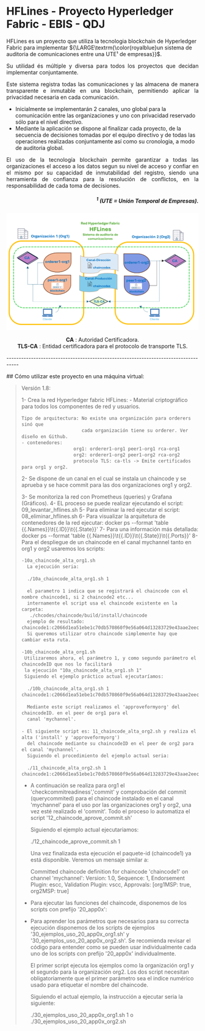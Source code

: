 
# HFLines - Proyecto Hyperledger Fabric - EBIS - QDJ

HFLines es un proyecto que utiliza la tecnologia blockchain de Hyperledger Fabric para implementar 
${\LARGE\textrm{\color{royalblue}un sistema de auditoria de comunicaciones entre una UTE¹ de empresas}}$.

<p align='justify'>Su utilidad és múltiple y diversa para todos los proyectos que decidan implementar conjuntamente.</p><p align='justify'>Este sistema registra todas las comunicaciones y las almacena de manera transparente e inmutable en una blockchain, permitiendo aplicar la privacidad necesaria en cada comunicación.</p>
<ul>
<li>Inicialmente se implementarán 2 canales, uno global para la comunicación entre las organizaciones y uno con privacidad reservado sólo para el nivel directivo.</li>
<li>Mediante la aplicación se dispone al finalizar cada proyecto, de la secuencia de decisiones tomadas por el equipo directivo y de todas las operaciones realizadas conjuntamente así como su cronologia, a modo de auditoria global.</li>
</ul>
<p align='justify'>El uso de la tecnología blockchain permite garantizar a todas las organizaciones el acceso a los datos segun su nivel de acceso y confiar en el mismo por su capacidad de inmutabilidad del registro, siendo una herramienta de confianza para la resolución de conflictos, en la responsabilidad de cada toma de decisiones.</p>

##### <p align='right'><sup>1</sup> (UTE = Unión Temporal de Empresas).</p>

![Red HFLines](/img/img.png "HFLines")
<p align='center'>
  <b>CA</b> : Autoridad Certificadora.<br>
  <b>TLS-CA</b> : Entidad certificadora para el protocolo de transporte TLS. 
</p>
<p>
-----------------------------------------------------------------------------------
</p>
<p>
## Cómo utilizar este proyecto en una máquina virtual:
</p>
<p align='justify'>
<blockquote>
Versión 1.8:

1- Crea la red Hyperledger fabric HFLines: 
    - Material criptográfico para todos los componentes de red y usuarios.

    Tipo de arquitectura: No existe una organización para orderers sinó que
                          cada organización tiene su orderer. Ver diseño en Github.
    - contenedores: 
                       org1: orderer1-org1 peer1-org1 rca-org1
                       org2: orderer1-org2 peer1-org2 rca-org2
                       protocolo TLS: ca-tls -> Emite certificados para org1 y org2.                

2- Se dispone de un canal en el cual se instala un chaincode y se aprueba y
   se hace commit para las dos organizaciones org1 y org2.

3- Se monitoriza la red con Prometheus (queries) y Grafana (Gráficos).
4- EL proceso se puede realizar ejecutando el script:
   09_levantar_hflines.sh
5- Para eliminar la red ejecutar el script:
   08_eliminar_hflines.sh
6- Para visualizar la arquitetura de contenedores de la red ejecutar:
   docker ps --format 'table {{.Names}}\t{{.ID}}\t{{.State}}'
7- Para una información más detallada:
   docker ps --format 'table {{.Names}}\t{{.ID}}\t{{.State}}\t{{.Ports}}'
8- Para el despliegue de un chaincode en el canal mychannel tanto en org1 y org2
   usaremos los scripts:

    -10a_chaincode_alta_org1.sh
      La ejecución seria:

      ./10a_chaincode_alta_org1.sh 1

      el parametro 1 indica que se registrará el chaincode con el nombre chaincode1, si 2 chaincode2 etc...
      internamente el script usa el chaincode existente en la carpeta:
       ./chcodes/chaincode/build/install/chaincode
      ejemplo de resultado: chaincode1:c2066d1ea51ebe1c70db570860f9e56a064d13283729e43aae2eec04b33212a0
      Si queremos utilizar otro chaincode simplemente hay que cambiar esta ruta.
    
    -10b_chaincode_alta_org1.sh 
     Utilizaremos ahora, el parámetro 1, y como segundo parámetro el chaincodeID que nos lo facilitará 
     la ejecución "10a_chaincode_alta_org1.sh 1"
     Siguiendo el ejemplo práctico actual ejecutaríamos:

      ./10b_chaincode_alta_org1.sh 1 chaincode1:c2066d1ea51ebe1c70db570860f9e56a064d13283729e43aae2eec04b33212a0
      
      Mediante este script realizamos el 'approveformyorg' del chaincodeID. en el peer de org1 para el
      canal 'mychannel'.

    - El siguiente script es: 11_chaincode_alta_org2.sh y realiza el alta ('install' y 'approveformyorg') 
      del chaincode mediante su chaincodeID en el peer de org2 para el canal 'mychannel'. 
      Siguiendo el procedimiento del ejemplo actual seria:

      ./11_chaincode_alta_org2.sh 1 chaincode1:c2066d1ea51ebe1c70db570860f9e56a064d13283729e43aae2eec04b33212a0

   - A continuación se realiza para org1 el 'checkcommitreadiness','commit' y comprobación del commit
     (querycommited) para el chaincode instalado en el canal 'mychannel' para el uso por las organizaciones
     org1 y org2, una vez esté realizado el 'commit'. 
     Todo el proceso lo automatiza el script '12_chaincode_aprove_commit.sh'

     Siguiendo el ejemplo actual ejecutariamos:

     ./12_chaincode_aprove_commit.sh 1 

     Una vez finalizada esta ejecución el paquete-id <chaincodeID> (chaincode1) ya está disponible.
     Veremos un mensaje similar a:

     Committed chaincode definition for chaincode 'chaincode1' on channel 'mychannel':
     Version: 1.0, Sequence: 1, Endorsement Plugin: escc, Validation Plugin: vscc, 
     Approvals: [org1MSP: true, org2MSP: true]

   - Para ejecutar las funciones del chaincode, disponemos de los scripts con prefijo '20_app0x':
   - Para aprender los parámetros que necesarios para su correcta ejecución disponemos de los scripts de
     ejemplos '30_ejemplos_uso_20_app0x_org1.sh' y '30_ejemplos_uso_20_app0x_org2.sh'. 
     Se recomienda revisar el código para entender como se pueden usar individualmente cada uno
     de los scripts con prefijo '20_app0x' individualmente.
     
     El primer script ejecuta los ejemplos como la organización org1 y el segundo para la organización org2.
     Los dos script necesitan obligatoriamente que el primer parámetro sea el indice numérico usado para
     etiquetar el nombre del chaincode.

     Siguiendo el actual ejemplo, la instrucción a ejecutar seria la siguiente:

     ./30_ejemplos_uso_20_app0x_org1.sh 1
     o 
     ./30_ejemplos_uso_20_app0x_org2.sh

  </blockquote>
</p>


